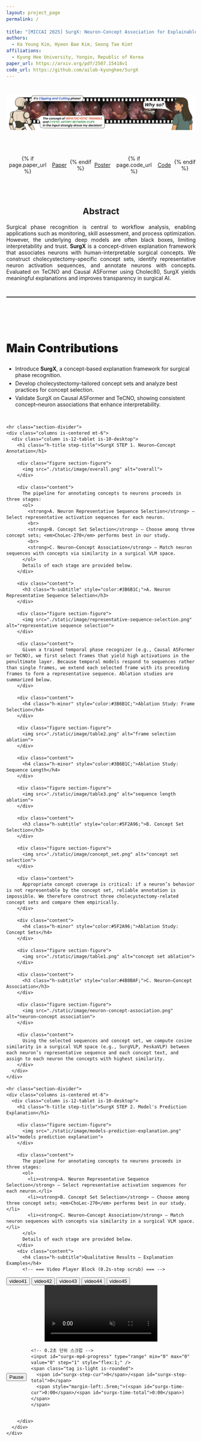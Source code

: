```yaml
---
layout: project_page
permalink: /

title: "[MICCAI 2025] SurgX: Neuron-Concept Association for Explainable Surgical Phase Recognition"
authors:
  - Ka Young Kim, Hyeon Bae Kim, Seong Tae Kim†
affiliations:
  - Kyung Hee University, Yongin, Republic of Korea
paper_url: https://arxiv.org/pdf/2507.15418v1
code_url: https://github.com/ailab-kyunghee/SurgX
---
```


<style>
  /* ===== Tighten only title↔hero and hero↔abstract ===== */

/* 레이아웃이 상단에 페이지 제목을 렌더링할 때 대비 */
.page-title,
.post-title,
h1.page-title,
h1.post-title {
  margin-bottom: 0.6rem; /* 제목과 히어로를 더 가깝게 */
}

/* 히어로 섹션 자체 간격 축소 */
.hero-section {
  padding-top: 0.6rem !important;
  padding-bottom: 0.6rem !important;
}

/* 히어로 내부 이미지와 버튼 간격도 촘촘하게 */
.hero-section .figure-hero {
  margin-bottom: 0.6rem !important;
}
.hero-section .link-blocks {
  margin-top: 0.4rem !important;
  margin-bottom: 0.6rem !important;
}

/* Abstract의 상단 여백만 줄여서 히어로와 바짝 */
.abstract-section {
  padding-top: 0.8rem !important;
}

/* 히어로와 Abstract 사이에 구분선이 있으면 여백 최소화 */
hr.section-divider {
  margin: 0.8rem auto !important;
}

/* 모바일에서는 너무 붙지 않게 살짝만 완화 */
@media (max-width: 768px) {
  .hero-section {
    padding-top: 0.8rem !important;
    padding-bottom: 0.8rem !important;
  }
  .abstract-section {
    padding-top: 1rem !important;
  }
}

/* Pretendard Font 설정 */
@font-face {
  font-family: 'Pretendard';
  src: url('./static/font/Pretendard-Regular.otf') format('opentype');
  font-weight: 400;
  font-style: normal;
}
@font-face {
  font-family: 'Pretendard';
  src: url('./static/font/Pretendard-Medium.otf') format('opentype');
  font-weight: 500;
  font-style: normal;
}
@font-face {
  font-family: 'Pretendard';
  src: url('./static/font/Pretendard-Black.otf') format('opentype');
  font-weight: 900;
  font-style: normal;
}

/* 전역 기본 폰트 적용 */
body {
  font-family: 'Pretendard', -apple-system, BlinkMacSystemFont, 'Segoe UI', Roboto, sans-serif;
}

/* --- Desktop 확대/모바일 풀폭 설정 --- */
@media screen and (min-width: 1216px) {
  .narrow-container {
    max-width: 1200px;
    margin: 0 auto;
  }
}
@media screen and (min-width: 1408px) {
  .narrow-container {
    max-width: 1280px;
    margin: 0 auto;
  }
}

/* 기본: 좌측 정렬 */
body,
.narrow-container,
.narrow-container .content,
ul, ol, li, p {
  text-align: left;
}

/* 제목도 좌측 */
h1, h2, h3, h4, h5, h6 {
  text-align: left;
}

/* Hero, Abstract 섹션은 중앙 정렬 강제 */
.hero-section,
.hero-section * ,
.abstract-section,
.abstract-section h3,
.abstract-section h1,
.abstract-section h2 {
  text-align: center !important;
}

/* Abstract 본문만 양쪽 정렬 */
.abstract-section .content {
  text-align: justify !important;
}

/* 데스크톱에서 기본 폰트 크게 */
@media screen and (min-width: 1024px) {
  body { overflow-x: hidden; }
  .narrow-container .content {
    font-size: 1.2rem;
    line-height: 1.9;
  }
  .figure-hero img {
    transform: scale(1.2);
    transform-origin: center;
    will-change: transform;
  }
}

/* 기본 이미지 반응형 */
.figure img {
  width: 100%;
  height: auto;
  display: block;
}

/* 모바일(≤768px): 이미지 중앙 */
@media screen and (max-width: 768px) {
  .figure img {
    width: 100% !important;
    max-width: 100% !important;
    margin-left: auto;
    margin-right: auto;
  }
  .link-blocks {
    justify-content: center; /* 모바일에서는 버튼 중앙 */
  }
}
/* 모바일(≤768px): hero 버튼 크기 줄이기 */
@media screen and (max-width: 768px) {
  .hero-section .link-blocks .button.is-medium {
    font-size: 0.8rem;
    height: 2.2em;
    padding-left: 0.9em;
    padding-right: 0.9em;
    border-radius: 9999px;
  }
  .hero-section .link-blocks .button.is-medium .icon {
    font-size: 0.85em;
  }
}

/* 버튼 그룹 */
.link-blocks {
  display: flex;
  gap: .5rem;
  justify-content: flex-start;
  align-items: center;
}
.link-blocks .button + .button {
  margin-left: 0;
}

/* 이미지 여백 (기본값 유지) */
.section-figure {
  margin-top: 1rem;
  margin-bottom: 1.5rem;
}

/* 제목 크기 */
.h-title {
  font-size: clamp(1.75rem, 3.2vw, 2.75rem);
  font-weight: 900;
}
.h-subtitle {
  font-size: clamp(1.35rem, 2.4vw, 2.125rem);
  font-weight: 700;
}
.h-minor {
  font-size: clamp(1.2rem, 2vw, 1.625rem);
  font-weight: 700;
}

/* STEP 제목 강조 */
.step-title {
  font-size: clamp(2.25rem, 4.2vw, 3.25rem);
  font-weight: 900;
  letter-spacing: -0.01em;
  line-height: 1.15;
}

/* =========================
   Vertical Rhythm / Spacing
   ========================= */

/* 1) 간격 스케일 */
:root{
  --space-2xs: .4rem;
  --space-xs:  .8rem;
  --space-sm:  1.2rem;
  --space-md:  1.8rem;
  --space-lg:  2.4rem;
  --space-xl:  3.2rem;
  --space-2xl: 4.0rem;
}

/* 2) 섹션 여백: hero/abstract 는 원래대로, 그 외만 확대 */
.section:not(.hero-section):not(.abstract-section) {
  padding-top: var(--space-xl);
  padding-bottom: var(--space-xl);
}

/* 3) 같은 섹션 안에서 columns 묶음 사이 간격 키우기 (hero/abstract 제외 필요 없음) */
.section .columns + .columns {
  margin-top: var(--space-xl);
}

/* 4) 큰 제목/소제목 상하 간격 */
.h-title {
  margin-top: var(--space-xl);
  margin-bottom: var(--space-md);
}
.step-title {
  margin-top: var(--space-2xl);
  margin-bottom: var(--space-lg);
}
.h-subtitle {
  margin-top: var(--space-xl);
  margin-bottom: var(--space-sm);
}
.h-minor {
  margin-top: var(--space-lg);
  margin-bottom: var(--space-xs);
}

/* 5) 문단/표/목록 기본 간격 */
.content {
  margin-top: var(--space-sm);
  margin-bottom: var(--space-md);
}

/* 연속 블록 간 자동 간격 증대 */
:where(.content, .figure, .h-title, .h-subtitle, .h-minor)
  + :where(.content, .figure, .h-title, .h-subtitle, .h-minor) {
  margin-top: var(--space-lg);
}

/* 6) 이미지 블록 상하 여백 (확대) — hero/abstract 내부 기본 흐름은 유지 */
.section-figure {
  margin-top: var(--space-sm) !important;
  margin-bottom: var(--space-xl) !important;
}

/* 7) 리스트 간격 */
.content ul,
.content ol {
  margin-top: var(--space-xs);
  margin-bottom: var(--space-md);
}
.content li + li {
  margin-top: .35em;
}

/* 8) 히어로/링크 버튼 묶음 주변 여백 (기존 느낌 유지) */
.hero-section .figure-hero {
  margin-bottom: 1.5rem; /* 원래 감성 유지 */
}
.link-blocks {
  margin-top: var(--space-sm);
  margin-bottom: var(--space-md);
}

/* 9) 테이블/포스터 이미지 등 후속 블록 간격 */
.figure + .content,
.content + .figure {
  margin-top: var(--space-lg);
}

/* 10) 가독 좋은 구분선 */
hr.section-divider {
  margin: var(--space-xl) auto;
  border: none;
  border-top: 1px solid rgba(0,0,0,.12);
  width: min(980px, 100%);
}

/* 11) 모바일에서 여백 살짝 축소 */
@media screen and (max-width: 768px) {
  .section:not(.hero-section):not(.abstract-section) {
    padding-top: var(--space-lg);
    padding-bottom: var(--space-lg);
  }
  .h-title { margin-top: var(--space-lg); margin-bottom: var(--space-sm); }
  .step-title { margin-top: var(--space-xl); margin-bottom: var(--space-md); }
  .h-subtitle { margin-top: var(--space-lg); margin-bottom: var(--space-xs); }
  .h-minor { margin-top: var(--space-md); margin-bottom: var(--space-2xs); }
  .section .columns + .columns { margin-top: var(--space-lg); }
  .section-figure { margin-bottom: var(--space-lg) !important; }
  hr.section-divider { margin: var(--space-lg) auto; }
}
</style>

<!-- Hero Illustration + 링크 버튼 (그대로 유지) -->
<section class="section pt-4 pb-3 hero-section">
  <div class="container narrow-container">
    <div class="columns is-centered">
      <div class="column is-12-tablet is-10-desktop">
        <div class="figure section-figure figure-hero">
          <img src="./static/image/intro.png" alt="Illustration">
        </div>
      </div>
    </div>
    <div class="columns is-centered">
      <div class="column is-12-tablet is-10-desktop">
        <div class="link-blocks mt-4" style="justify-content:center;">
          {% if page.paper_url %}
          <a href="{{ page.paper_url }}" target="_blank" rel="noopener"
             class="button is-dark is-rounded is-medium">
            <span class="icon"><i class="fas fa-file-pdf"></i></span><span>Paper</span>
          </a>
          {% endif %}
          <a href="./static/pdf/SurgX_Poster.pdf" target="_blank" rel="noopener"
             class="button is-dark is-rounded is-medium">
            <span class="icon"><i class="fas fa-file-pdf"></i></span><span>Poster</span>
          </a>
          {% if page.code_url %}
          <a href="{{ page.code_url }}" target="_blank" rel="noopener"
             class="button is-link is-rounded is-medium">
            <span class="icon"><i class="fab fa-github"></i></span><span>Code</span>
          </a>
          {% endif %}
        </div>
      </div>
    </div>
  </div>
</section>

<!-- Abstract (그대로 유지) -->
<section class="section pt-4 pb-4 abstract-section">
  <div class="container narrow-container">
    <div class="columns is-centered">
      <div class="column is-12-tablet is-10-desktop">
        <h3 class="h-subtitle">Abstract</h3>
        <div class="content mt-3">
          Surgical phase recognition is central to workflow analysis, enabling applications such as monitoring, skill assessment, and process optimization. However, the underlying deep models are often black boxes, limiting interpretability and trust.
          <b>SurgX</b> is a concept-driven explanation framework that associates neurons with human-interpretable surgical concepts. We construct cholecystectomy-specific concept sets, identify representative neuron activation sequences, and annotate neurons with concepts.
          Evaluated on TeCNO and Causal ASFormer using Cholec80, SurgX yields meaningful explanations and improves transparency in surgical AI.
        </div>
      </div>
    </div>
  </div>
</section>

<hr class="section-divider">

<!-- Main Contributions (여기부터 시원한 간격 적용) -->
<section class="section pt-5 pb-5">
  <div class="container narrow-container">
    <div class="columns is-centered">
      <div class="column is-12-tablet is-10-desktop">
        <h1 class="h-title">Main Contributions</h1>
        <ul class="content mt-4">
          <li>Introduce <strong>SurgX</strong>, a concept-based explanation framework for surgical phase recognition.</li>
          <li>Develop cholecystectomy-tailored concept sets and analyze best practices for concept selection.</li>
          <li>Validate SurgX on Causal ASFormer and TeCNO, showing consistent concept–neuron associations that enhance interpretability.</li>
        </ul>
      </div>
    </div>

    <hr class="section-divider">
    <div class="columns is-centered mt-6">
      <div class="column is-12-tablet is-10-desktop">
        <h1 class="h-title step-title">SurgX STEP 1. Neuron–Concept Annotation</h1>

        <div class="figure section-figure">
          <img src="./static/image/overall.png" alt="overall">
        </div>

        <div class="content">
          The pipeline for annotating concepts to neurons proceeds in three stages:
          <ol>
            <strong>A. Neuron Representative Sequence Selection</strong> – Select representative activation sequences for each neuron.
            <br>
            <strong>B. Concept Set Selection</strong> – Choose among three concept sets; <em>ChoLec-270</em> performs best in our study.
            <br>
            <strong>C. Neuron–Concept Association</strong> – Match neuron sequences with concepts via similarity in a surgical VLM space.
          </ol>
          Details of each stage are provided below.
        </div>

        <div class="content">
          <h3 class="h-subtitle" style="color:#3B6B1C;">A. Neuron Representative Sequence Selection</h3>
        </div>

        <div class="figure section-figure">
          <img src="./static/image/representative-sequence-selection.png" alt="representative sequence selection">
        </div>

        <div class="content">
          Given a trained temporal phase recognizer (e.g., Causal ASFormer or TeCNO), we first select frames that yield high activations in the penultimate layer. Because temporal models respond to sequences rather than single frames, we extend each selected frame with its preceding frames to form a representative sequence. Ablation studies are summarized below.
        </div>

        <div class="content">
          <h4 class="h-minor" style="color:#3B6B1C;">Ablation Study: Frame Selection</h4>
        </div>

        <div class="figure section-figure">
          <img src="./static/image/table2.png" alt="frame selection ablation">
        </div>

        <div class="content">
          <h4 class="h-minor" style="color:#3B6B1C;">Ablation Study: Sequence Length</h4>
        </div>

        <div class="figure section-figure">
          <img src="./static/image/table3.png" alt="sequence length ablation">
        </div>

        <div class="content">
          <h3 class="h-subtitle" style="color:#5F2A96;">B. Concept Set Selection</h3>
        </div>

        <div class="figure section-figure">
          <img src="./static/image/concept_set.png" alt="concept set selection">
        </div>

        <div class="content">
          Appropriate concept coverage is critical: if a neuron’s behavior is not representable by the concept set, reliable annotation is impossible. We therefore construct three cholecystectomy-related concept sets and compare them empirically.
        </div>

        <div class="content">
          <h4 class="h-minor" style="color:#5F2A96;">Ablation Study: Concept Sets</h4>
        </div>

        <div class="figure section-figure">
          <img src="./static/image/table1.png" alt="concept set ablation">
        </div>

        <div class="content">
          <h3 class="h-subtitle" style="color:#4B8BAF;">C. Neuron–Concept Association</h3>
        </div>

        <div class="figure section-figure">
          <img src="./static/image/neuron-concept-association.png" alt="neuron–concept association">
        </div>

        <div class="content">
          Using the selected sequences and concept set, we compute cosine similarity in a surgical VLM space (e.g., SurgVLP, PeskaVLP) between each neuron’s representative sequence and each concept text, and assign to each neuron the concepts with highest similarity.
        </div>
      </div>
    </div>
    
    <hr class="section-divider">
    <div class="columns is-centered mt-6">
      <div class="column is-12-tablet is-10-desktop">
        <h1 class="h-title step-title">SurgX STEP 2. Model's Prediction Explanation</h1>

        <div class="figure section-figure">
          <img src="./static/image/models-prediction-explanation.png" alt="models prediction explanation">
        </div>

        <div class="content">
          The pipeline for annotating concepts to neurons proceeds in three stages:
          <ol>
            <li><strong>A. Neuron Representative Sequence Selection</strong> – Select representative activation sequences for each neuron.</li>
            <li><strong>B. Concept Set Selection</strong> – Choose among three concept sets; <em>ChoLec-270</em> performs best in our study.</li>
            <li><strong>C. Neuron–Concept Association</strong> – Match neuron sequences with concepts via similarity in a surgical VLM space.</li>
          </ol>
          Details of each stage are provided below.
        </div>
        <div class="content">
          <h4 class="h-subtitle">Qualitative Results – Explanation Examples</h4>
          <!-- === Video Player Block (0.2s-step scrub) === -->
<div id="surgx-mp4-player" class="box" style="max-width: 980px; margin: 0 auto;">

  <!-- Video picker toolbar -->
  <div id="surgx-video-bar" class="buttons has-addons is-centered mb-3" style="justify-content:center;">
    <button class="button is-link is-light is-rounded is-small surgx-pick" data-name="video41">video41</button>
    <button class="button is-link is-light is-rounded is-small surgx-pick" data-name="video42">video42</button>
    <button class="button is-link is-light is-rounded is-small surgx-pick" data-name="video43">video43</button>
    <button class="button is-link is-light is-rounded is-small surgx-pick" data-name="video44">video44</button>
    <button class="button is-link is-light is-rounded is-small surgx-pick" data-name="video45">video45</button>
  </div>

  <!-- Video element -->
  <div style="display:flex; justify-content:center;">
    <video
      id="surgx-mp4"
      src="./static/video/video41.mp4"
      playsinline
      muted
      preload="metadata"
      style="max-width:100%; height:auto; background:#000;"
    ></video>
  </div>

  <!-- Controls -->
  <div class="mt-3" style="display:flex; align-items:center; gap:.75rem;">
    <button id="surgx-mp4-toggle" class="button is-dark is-rounded is-small">
      <span class="icon"><i class="fas fa-pause"></i></span>
      <span>Pause</span>
    </button>

    <!-- 0.2초 단위 스크럽 -->
    <input id="surgx-mp4-progress" type="range" min="0" max="0" value="0" step="1" style="flex:1;" />
    <span class="tag is-light is-rounded">
      <span id="surgx-step-cur">0</span>/<span id="surgx-step-total">0</span>
      <span style="margin-left:.5rem;">(<span id="surgx-time-cur">0:00</span>/<span id="surgx-time-total">0:00</span>)</span>
    </span>
  </div>
</div>

<script>
(function() {
  // ===== 설정 =====
  const STEP_SEC = 0.2; // ← 여기만 바꾸면 원하는 시간 해상도로 드래그/클릭 가능 (0.2초 단위)

  const video    = document.getElementById('surgx-mp4');
  const btn      = document.getElementById('surgx-mp4-toggle');
  const progress = document.getElementById('surgx-mp4-progress');
  const stepCur  = document.getElementById('surgx-step-cur');
  const stepTot  = document.getElementById('surgx-step-total');
  const tCur     = document.getElementById('surgx-time-cur');
  const tTot     = document.getElementById('surgx-time-total');

  let totalSteps = 0;
  let rafId = null;
  let dragging = false;
  let rectCache = null;

  // ===== 유틸 =====
  const clamp = (v, lo, hi) => Math.max(lo, Math.min(hi, v));
  const fmtTime = (s) => {
    if (!isFinite(s)) return '0:00';
    s = Math.max(0, Math.round(s));
    const m = Math.floor(s/60), sec = s%60;
    return `${m}:${String(sec).padStart(2,'0')}`;
  };
  const timeToStep = (t) => Math.round(t / STEP_SEC);              // 0-based step index
  const stepToTime = (step) => step * STEP_SEC;                     // seconds
  const posToStep  = (clientX) => {
    const rect = rectCache || progress.getBoundingClientRect();
    rectCache = rect;
    const x = clamp((clientX - rect.left) / rect.width, 0, 1);
    return Math.round(x * totalSteps);
  };

  function updateSliderFromTime(t) {
    const s = clamp(timeToStep(t), 0, totalSteps);
    progress.value = s;
    stepCur.textContent = String(s);
    tCur.textContent = fmtTime(t);
  }

  function setTimeByStep(step, keepPlaying = true) {
    const s = clamp(step, 0, totalSteps);
    const t = stepToTime(s);
    video.currentTime = t;
    progress.value = s;
    stepCur.textContent = String(s);
    tCur.textContent = fmtTime(t);
    if (!keepPlaying && !video.paused) {
      // 요청: 클릭/드래그해도 pause 안 함 → 아무 것도 안 함
    }
  }

  // ===== 메타데이터 로드 =====
  video.addEventListener('loadedmetadata', () => {
    const duration = video.duration || 0;
    totalSteps = Math.max(0, Math.round(duration / STEP_SEC));
    progress.min = 0;
    progress.max = totalSteps;
    progress.step = 1;
    progress.value = 0;

    stepCur.textContent = '0';
    stepTot.textContent = String(totalSteps);
    tCur.textContent = fmtTime(0);
    tTot.textContent = fmtTime(duration);

    video.play().catch(() => {
      btn.innerHTML = '<span class="icon"><i class="fas fa-play"></i></span><span>Play</span>';
    });
  });

  // ===== 재생/일시정지 =====
  video.addEventListener('play', () => {
    btn.innerHTML = '<span class="icon"><i class="fas fa-pause"></i></span><span>Pause</span>';
    if (!rafId) rafId = requestAnimationFrame(tick);
  });
  video.addEventListener('pause', () => {
    btn.innerHTML = '<span class="icon"><i class="fas fa-play"></i></span><span>Play</span>';
    if (rafId) { cancelAnimationFrame(rafId); rafId = null; }
    tick();
  });
  video.addEventListener('ended', () => {
    if (rafId) { cancelAnimationFrame(rafId); rafId = null; }
    setTimeByStep(totalSteps, true);
    btn.innerHTML = '<span class="icon"><i class="fas fa-play"></i></span><span>Play</span>';
  });
  btn.addEventListener('click', () => { if (video.paused) video.play(); else video.pause(); });

  // ===== 진행바 갱신 루프 =====
  function tick() {
    const dur = video.duration || 0;
    if (!dragging && dur > 0) {
      updateSliderFromTime(video.currentTime || 0);
    }
    rafId = requestAnimationFrame(tick);
  }

  // ===== 진행바 드래그/클릭 (0.2초 단위, pause 안 함) =====
  progress.addEventListener('pointerdown', (e) => {
    dragging = true; rectCache = null;
    progress.setPointerCapture(e.pointerId);
    e.preventDefault();
    setTimeByStep(posToStep(e.clientX), true);
  });
  progress.addEventListener('pointermove', (e) => {
    if (!dragging) return;
    e.preventDefault();
    setTimeByStep(posToStep(e.clientX), true);
  });
  progress.addEventListener('pointerup', (e) => {
    dragging = false; rectCache = null;
    progress.releasePointerCapture(e.pointerId);
    e.preventDefault();
  });
  // 키보드로도 0.2초 단위 이동
  progress.addEventListener('keydown', (e) => {
    if (e.key === 'ArrowRight') { e.preventDefault(); setTimeByStep(Number(progress.value) + 1, true); }
    if (e.key === 'ArrowLeft')  { e.preventDefault(); setTimeByStep(Number(progress.value) - 1, true); }
  });
  // 접근성: 입력값 직접 변경 시
  progress.addEventListener('input', () => { setTimeByStep(Number(progress.value) || 0, true); });

  // ===== 비디오 선택 버튼 =====
  const BASE_PATH = './static/video/';
  const pickerBtns = document.querySelectorAll('.surgx-pick');
  function markActive(btnEl) {
    pickerBtns.forEach(b => b.classList.remove('is-link'));
    pickerBtns.forEach(b => b.classList.add('is-light'));
    btnEl.classList.remove('is-light');
    btnEl.classList.add('is-link');
  }
  function resetUIBeforeLoad() {
    if (rafId) { cancelAnimationFrame(rafId); rafId = null; }
    progress.disabled = true;
    progress.value = 0;
    stepCur.textContent = '0';
    stepTot.textContent = '0';
    tCur.textContent = '0:00';
    tTot.textContent = '0:00';
  }
  function loadVideoByName(name, autoplay=true) {
    resetUIBeforeLoad();
    video.pause();
    video.src = BASE_PATH + name + '.mp4';
    video.load();
    if (autoplay) video.play().catch(()=>{});
  }
  pickerBtns.forEach(btnEl => {
    btnEl.addEventListener('click', () => {
      markActive(btnEl);
      loadVideoByName(btnEl.dataset.name, true);
    });
  });
  // 초기 active 표시
  const current = (video.currentSrc || video.src || '').split('/').pop() || '';
  const matched = Array.from(pickerBtns).find(b => current.includes(b.dataset.name));
  if (matched) markActive(matched);
  else {
    const defBtn = document.querySelector('.surgx-pick[data-name="video41"]');
    if (defBtn) { markActive(defBtn); loadVideoByName('video41', true); }
  }
  video.addEventListener('loadedmetadata', () => { progress.disabled = false; });
})();
</script>

        </div>
      </div>
    </div>
  </div>
</section>



